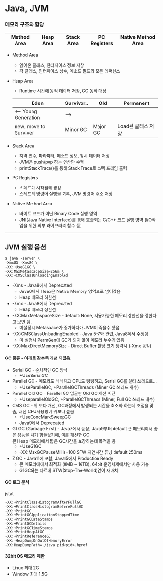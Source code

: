 # Java, JVM
### 메모리 구조와 할당
| Method Area | Heap Area | Stack Area | PC Registers | Native Method Area |
|-----------|------------|--------------| ---- | ---- |
* Method Area
    * 읽어온 클래스, 인터페이스 정보 저장
    * 각 클래스, 인터페이스 상수, 메소드 필드와 모든 레퍼런스 
      
* Heap Area
    * Runtime 시간에 동적 데이터 저장, GC 동작 대상
    
    | Eden                 | Survivor.. | Old      | Permanent  |
    |------------|----------|------------|------------|
    | <-- Young Generation |       -->|          |
    | new, move to Surviver | Minor GC   | Major GC | Load된 클래스 저장 |
      
* Stack Area
    * 지역 변수, 파라미터, 메소드 정보, 임시 데이터 저장
    * JVM은 push/pop 하는 연산만 수행
    * printStackTrace()를 통해 Stack Trace로 스택 프레임 출력
* PC Registers
    * 스레드가 시작될때 생성
    * 스레드의 명령어 실행을 기록, JVM 명령어 주소 저장
* Native Method Area
    * 바이트 코드가 아닌 Binary Code 실행 영역
    * JNI(Java Native Interface)를 통해 호출되는 C/C++ 코드 실행 영역 (I/O작업을 위한 외부 라이브러리 함수 등)

-----
## JVM 실행 옵션
```shell
$ java -server \
-Xmx8G -Xms8G \
-XX:+UseG1GC \
-XX:MaxMetaspaceSize=256m \
-XX:+CMSClassUnloadingEnabled
```
* -Xms - Java8에서 Deprecated
  * Java8에서 Heap은 Native Memory 영역으로 넘어갔음
  * Heap 메모리 하한선
* -Xmx - Java8에서 Deprecated
  * Heap 메모리 상한선
* -XX:MaxMetaspaceSize - default: None, 사용가능한 메모리 상한선을 정한다고 보면 됨.
  * 미설정시 Metaspace가 증가하다가 JVM이 죽을수 있음
* -XX:CMSClassUnloadingEnabled - Java 5-7와 관련, Java8에서 수정됨
  * 미 설정시 PermGen에 GC가 되지 않아 메모리 누수가 있음
* -XX:MaxDirectMemorySize - Direct Buffer 할당 크기 생략시 (-Xmx 동일)
  
#### GC 종류 - 아래로 갈수록 개선 되었음.
  * Serial GC - 순차적인 GC 방식
    * +UseSerialGC
  * Parallel GC - 메모리도 넉넉하고 CPU도 빵빵하고, Serial GC를 멀티 쓰레드로...
    * +UseParallelGC, +ParallelGCThreads (Miner GC 쓰레드 개수)
  * Parallel Old GC - Parallel GC 업글판 Old GC 개선 버전
    * +UseparallelOldGC, +ParallelGCThreads (Miner, Full GC 쓰레드 개수)
  * CMS GC - 위 보다 개선, GC과정에서 발생되는 시간을 최소화 하는데 초점을 맞춤, 대신 CPU사용량이 위보다 높음
    * +UseConcMarkSweepGC
    * Java9에서 Deprecated
  * G1 GC (Garbage First) - Java7에서 등장, Java9부터 default 큰 메모리에서 좋은 성능을 내기 힘들었기에, 이를 개선한 GC <br>
    큰 Heap 메모리에서 짧은 GC시간을 보장하는데 목적을 둠
    * +UseG1GC
    * -XX:MaxGCPauseMillis=100 STW 지연시간 튜닝 default 250ms
  * Z GC - Java11에 포함, Java15에서 Production Ready
    * 큰 메모리에에서 최적화 (8MB ~ 16TB), 64bit 운영체제에서만 사용 가능
    * G1GC와는 다르게 STW(Stop-The-World)없이 재배치

#### GC 로그 분석
jstat 
```shell
-XX:+PrintClassHistogramAfterFullGC 
-XX:+PrintClassHistogramBeforeFullGC 
-XX:+PrintGC 
-XX:+PrintGCApplicationStoppedTime 
-XX:+PrintGCDateStamps 
-XX:+PrintGCDetails 
-XX:+PrintGCTimeStamps 
-XX:+PrintHeapAtGC 
-XX:+PrintReferenceGC 
-XX:-HeapDumpOnOutOfMemoryError
-XX:HeapDumpPath=./java_pid<pid>.hprof
```

#### 32bit OS 메모리 제한
* Linux 최대 2G
* Window 최대 1.5G